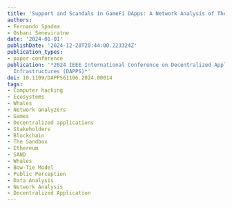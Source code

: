 ```yaml
---
title: 'Support and Scandals in GameFi DApps: A Network Analysis of The Sandbox Transactions'
authors:
- Fernando Spadea
- Oshani Seneviratne
date: '2024-01-01'
publishDate: '2024-12-28T20:44:00.223324Z'
publication_types:
- paper-conference
publication: '*2024 IEEE International Conference on Decentralized Applications and
  Infrastructures (DAPPS)*'
doi: 10.1109/DAPPS61106.2024.00014
tags:
- Computer hacking
- Ecosystems
- Whales
- Network analyzers
- Games
- Decentralized applications
- Stakeholders
- Blockchain
- The Sandbox
- Ethereum
- SAND
- Whales
- Bow-Tie Model
- Public Perception
- Data Analysis
- Network Analysis
- Decentralized Application
---
```

